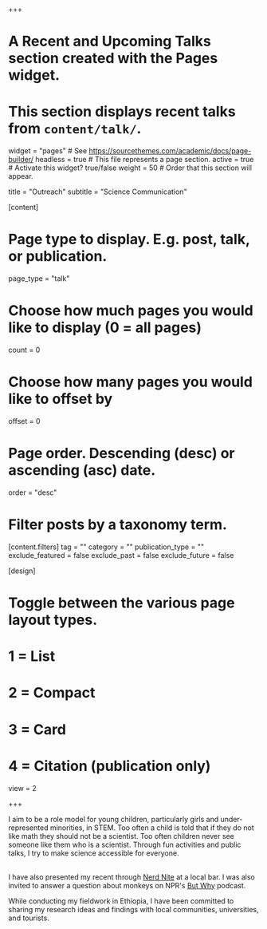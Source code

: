 +++
# A Recent and Upcoming Talks section created with the Pages widget.
# This section displays recent talks from `content/talk/`.

widget = "pages"  # See https://sourcethemes.com/academic/docs/page-builder/
headless = true  # This file represents a page section.
active = true  # Activate this widget? true/false
weight = 50  # Order that this section will appear.

title = "Outreach"
subtitle = "Science Communication"

[content]
  # Page type to display. E.g. post, talk, or publication.
  page_type = "talk"
  
  # Choose how much pages you would like to display (0 = all pages)
  count = 0
  
  # Choose how many pages you would like to offset by
  offset = 0

  # Page order. Descending (desc) or ascending (asc) date.
  order = "desc"

  # Filter posts by a taxonomy term.
  [content.filters]
    tag = ""
    category = ""
    publication_type = ""
    exclude_featured = false
    exclude_past = false
    exclude_future = false
    
[design]
  # Toggle between the various page layout types.
  #   1 = List
  #   2 = Compact
  #   3 = Card
  #   4 = Citation (publication only)
  view = 2



+++


I aim to be a role model for young children, particularly girls and under-represented minorities, in STEM. Too often a child is told that if they do not like math they should not be a scientist. Too often children never see someone like them who is a scientist. Through fun activities and public talks, I try to make science accessible for everyone. 
<br>
<br>

I have also presented my recent through <a href="https://annarbor.nerdnite.com/" target="_blank">Nerd Nite</a> at a local bar. I was also invited to answer a question about monkeys on NPR's <a href="https://www.npr.org/podcasts/474377890/but-why-a-podcast-for-curious-kids" target="_blank">But Why</a> podcast.

While conducting my fieldwork in Ethiopia, I have been committed to sharing my research ideas and findings with local communities, universities, and tourists. 
<br>
<br>





